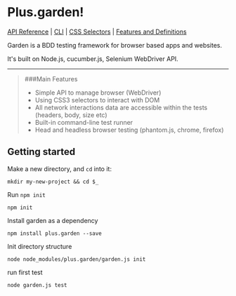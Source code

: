 Plus.garden!
===================
[API Reference](./docs/API-reference.md) |
[CLI](./docs/Command-line-usage.md) |
[CSS Selectors](./docs/css-selectors.md) |
[Features and Definitions](./docs/features-definitions.md)

Garden is a BDD testing framework for browser based apps and websites.

It's built on Node.js, cucumber.js, Selenium WebDriver API.

----------

> ###Main Features
> - Simple API to manage browser (WebDriver)
> - Using CSS3 selectors to interact with DOM
> - All network interactions data are accessible within the tests (headers, body, size etc)
> - Built-in command-line test runner
> - Head and headless browser testing (phantom.js, chrome, firefox)

Getting started
-------------
Make a new directory, and `cd` into it:
```
mkdir my-new-project && cd $_
```

Run `npm init`
```
npm init
```

Install garden as a dependency
```
npm install plus.garden --save
```

Init directory structure
```
node node_modules/plus.garden/garden.js init
```

run first test
```
node garden.js test
```

